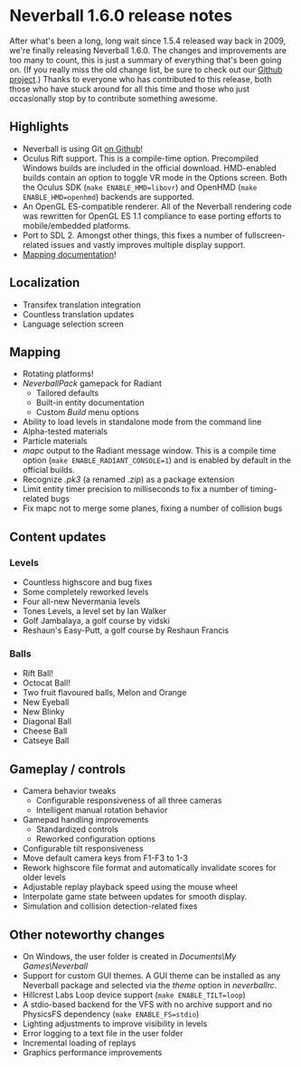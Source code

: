 # Neverball 1.6.0 release notes

After what's been a long, long wait since 1.5.4 released way back in 2009, we're finally releasing Neverball 1.6.0. The changes and improvements are too many to count, this is just a summary of everything that's been going on. (If you really miss the old change list, be sure to check out our [Github project][git].) Thanks to everyone who has contributed to this release, both those who have stuck around for all this time and those who just occasionally stop by to contribute something awesome.

## Highlights

* Neverball is using Git [on Github][git]!
* Oculus Rift support. This is a compile-time option. Precompiled Windows builds are included in the official download. HMD-enabled builds contain an option to toggle VR mode in the Options screen. Both the Oculus SDK (`make ENABLE_HMD=libovr`) and OpenHMD (`make ENABLE_HMD=openhmd`) backends are supported.
* An OpenGL ES-compatible renderer. All of the Neverball rendering code was rewritten for OpenGL ES 1.1 compliance to ease porting efforts to mobile/embedded platforms.
* Port to SDL 2. Amongst other things, this fixes a number of fullscreen-related issues and vastly improves multiple display support.
* [Mapping documentation][mapping]!

[git]: https://github.com/neverball
[mapping]: https://github.com/Neverball/neverball-docs/blob/master/README.md

## Localization

* Transifex translation integration
* Countless translation updates
* Language selection screen

## Mapping

* Rotating platforms!
* *NeverballPack* gamepack for Radiant
    * Tailored defaults
    * Built-in entity documentation
    * Custom *Build* menu options
* Ability to load levels in standalone mode from the command line
* Alpha-tested materials
* Particle materials
* *mapc* output to the Radiant message window. This is a compile time option (`make ENABLE_RADIANT_CONSOLE=1`) and is enabled by default in the official builds.
* Recognize *.pk3* (a renamed *.zip*) as a package extension
* Limit entity timer precision to milliseconds to fix a number of timing-related bugs
* Fix mapc not to merge some planes, fixing a number of collision bugs

## Content updates

### Levels

* Countless highscore and bug fixes
* Some completely reworked levels
* Four all-new Nevermania levels
* Tones Levels, a level set by Ian Walker
* Golf Jambalaya, a golf course by vidski
* Reshaun's Easy-Putt, a golf course by Reshaun Francis

### Balls

* Rift Ball!
* Octocat Ball!
* Two fruit flavoured balls, Melon and Orange
* New Eyeball
* New Blinky
* Diagonal Ball
* Cheese Ball
* Catseye Ball

## Gameplay / controls

* Camera behavior tweaks
    * Configurable responsiveness of all three cameras
    * Intelligent manual rotation behavior
* Gamepad handling improvements
    * Standardized controls
    * Reworked configuration options
* Configurable tilt responsiveness
* Move default camera keys from F1-F3 to 1-3
* Rework highscore file format and automatically invalidate scores for older levels
* Adjustable replay playback speed using the mouse wheel
* Interpolate game state between updates for smooth display.
* Simulation and collision detection-related fixes

## Other noteworthy changes

* On Windows, the user folder is created in *Documents\My Games\Neverball*
* Support for custom GUI themes. A GUI theme can be installed as any Neverball package and selected via the *theme* option in *neverballrc*.
* Hillcrest Labs Loop device support (`make ENABLE_TILT=loop`)
* A stdio-based backend for the VFS with no archive support and no PhysicsFS dependency (`make ENABLE_FS=stdio`)
* Lighting adjustments to improve visibility in levels
* Error logging to a text file in the user folder
* Incremental loading of replays
* Graphics performance improvements
